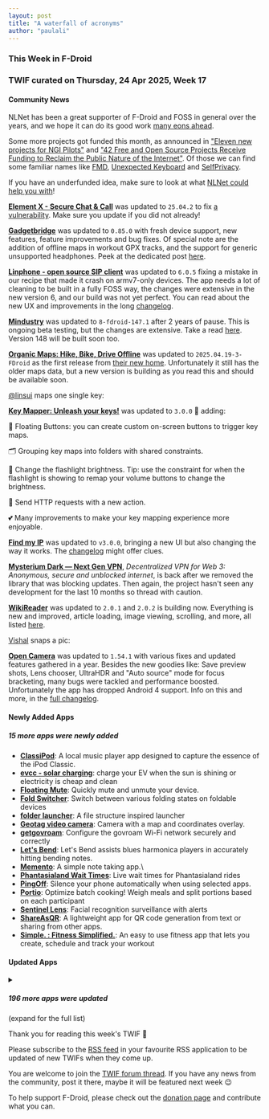 ```yaml
---
layout: post
title: "A waterfall of acronyms"
author: "paulali"
---
```


### This Week in F-Droid

### TWIF curated on Thursday, 24 Apr 2025, Week 17

#### Community News

NLNet has been a great supporter of F-Droid and FOSS in general over the years, and we hope it can do its good work [many eons ahead](https://f-droid.org/2024/07/23/ngi-funding-open-letter.html). 

Some more projects got funded this month, as announced in ["Eleven new projects for NGI Pilots"](https://nlnet.nl/news/2025/20250421-project-selection-pilots.html) and ["42 Free and Open Source Projects Receive Funding to Reclaim the Public Nature of the Internet"](https://nlnet.nl/news/2025/20250422-announcement-grants-CommonsFund.html). Of those we can find some familiar names like [FMD](https://nlnet.nl/project/FMD/), [Unexpected Keyboard](https://nlnet.nl/project/UnexpectedKeyboard/) and [SelfPrivacy](https://nlnet.nl/project/SelfPrivacy/).

If you have an underfunded idea, make sure to look at what [NLNet could help you with](https://nlnet.nl/funding.html)!

**[Element X \- Secure Chat & Call](https://f-droid.org/packages/io.element.android.x)** was updated to `25.04.2` to fix [a vulnerability](https://github.com/element-hq/element-x-android/security/advisories/GHSA-m5px-pwq3-4p5m). Make sure you update if you did not already!

**[Gadgetbridge](https://f-droid.org/packages/nodomain.freeyourgadget.gadgetbridge)** was updated to `0.85.0` with fresh device support, new features, feature improvements and bug fixes. Of special note are the addition of offline maps in workout GPX tracks, and the support for generic unsupported headphones. Peek at the dedicated post [here](https://gadgetbridge.org/blog/release-0_85_0/).

**[Linphone \- open source SIP client](https://f-droid.org/packages/org.linphone)** was updated to `6.0.5` fixing a mistake in our recipe that made it crash on armv7-only devices. The app needs a lot of cleaning to be built in a fully FOSS way, the changes were extensive in the new version 6, and our build was not yet perfect. You can read about the new UX and improvements in the long [changelog](https://gitlab.linphone.org/BC/public/linphone-android/blob/HEAD/CHANGELOG.md#605-2025-04-18).

**[Mindustry](https://f-droid.org/packages/io.anuke.mindustry)** was updated to `8-fdroid-147.1` after 2 years of pause. This is ongoing beta testing, but the changes are extensive. Take a read [here](https://github.com/Anuken/Mindustry/releases). Version 148 will be built soon too.


**[Organic Maps: Hike, Bike, Drive Offline](https://f-droid.org/packages/app.organicmaps)** was updated to `2025.04.19-3-FDroid` as the first release from [their new home](https://f-droid.org/2025/04/03/twif.html#community-news). Unfortunately it still has the older maps data, but a new version is building as you read this and should be available soon.

[@linsui](https://gitlab.com/linsui) maps one single key:

**[Key Mapper: Unleash your keys\!](https://f-droid.org/packages/io.github.sds100.keymapper)** was updated to `3.0.0` :tada: adding:

🫧 Floating Buttons: you can create custom on-screen buttons to trigger key maps.

🗂️ Grouping key maps into folders with shared constraints.

🔦 Change the flashlight brightness. Tip: use the constraint for when the flashlight is showing to remap your volume buttons to change the brightness.

🛜 Send HTTP requests with a new action.

💕 Many improvements to make your key mapping experience more enjoyable.

**[Find my IP](https://f-droid.org/packages/com.maksimowiczm.findmyip)** was updated to `v3.0.0`, bringing a new UI but also changing the way it works. The [changelog](https://github.com/maksimowiczm/find-my-ip/releases/tag/v3.0.0) might offer clues.

**[Mysterium Dark — Next Gen VPN](https://f-droid.org/packages/network.mysterium.vpn)**, _Decentralized VPN for Web 3: Anonymous, secure and unblocked internet_, is back after we removed the library that was blocking updates. Then again, the project hasn't seen any development for the last 10 months so thread with caution.

**[WikiReader](https://f-droid.org/packages/org.nsh07.wikireader)** was updated to `2.0.1` and `2.0.2` is building now. Everything is new and improved, article loading, image viewing, scrolling, and more, all listed [here](https://github.com/nsh07/WikiReader/releases).

[Vishal](https://forum.f-droid.org/u/vdbhb59) snaps a pic:

**[Open Camera](https://f-droid.org/packages/net.sourceforge.opencamera)** was updated to `1.54.1` with various fixes and updated features gathered in a year. Besides the new goodies like: Save preview shots, Lens chooser, UltraHDR and "Auto source" mode for focus bracketing, many bugs were tackled and performance boosted. Unfortunately the app has dropped Android 4 support. Info on this and more, in the [full changelog](https://opencamera.org.uk/history.html).


#### Newly Added Apps

##### 15 more apps were newly added

* **[ClassiPod](https://f-droid.org/packages/com.adeeteya.classipod)**: A local music player app designed to capture the essence of the iPod Classic\.
* **[evcc \- solar charging](https://f-droid.org/packages/io.evcc.android)**: charge your EV when the sun is shining or electricity is cheap and clean
* **[Floating Mute](https://f-droid.org/packages/com.github.mkalmousli.floating_mute)**: Quickly mute and unmute your device\.
* **[Fold Switcher](https://f-droid.org/packages/com.eiyooooo.foldswitcher)**: Switch between various folding states on foldable devices
* **[folder launcher](https://f-droid.org/packages/me.robbyblue.mylauncher)**: A file structure inspired launcher
* **[Geotag video camera](https://f-droid.org/packages/org.app.geotagvideocamera)**: Camera with a map and coordinates overlay\.
* **[getgovroam](https://f-droid.org/packages/app.govroam.getgovroam)**: Configure the govroam Wi\-Fi network securely and correctly
* **[Let's Bend](https://f-droid.org/packages/de.schliweb.bluesharpbendingapp)**: Let's Bend assists blues harmonica players in accurately hitting bending notes\.
* **[Memento](https://f-droid.org/packages/de.mwarning.memento)**: A simple note taking app\.\
* **[Phantasialand Wait Times](https://f-droid.org/packages/com.quantum_prof.phantalandwaittimes)**: Live wait times for Phantasialand rides
* **[PingOff](https://f-droid.org/packages/com.jarsilio.android.pingoff)**: Silence your phone automatically when using selected apps\.
* **[Portio](https://f-droid.org/packages/com.portio)**: Optimize batch cooking\! Weigh meals and split portions based on each participant
* **[Sentinel Lens](https://f-droid.org/packages/com.fpf.sentinellens)**: Facial recognition surveillance with alerts
* **[ShareAsQR](https://f-droid.org/packages/com.github.mikulash.shareasqr)**: A lightweight app for QR code generation from text or sharing from other apps\.
* **[Simple\. : Fitness Simplified\.](https://f-droid.org/packages/tr.com.basarsubasi.simplefitnessapp)**: An easy to use fitness app that lets you create, schedule and track your workout


#### Updated Apps

<details markdown=1>
<summary><h5>196 more apps were updated</h5> (expand for the full list)</summary>

* **[addy\.io](https://f-droid.org/packages/host.stjin.anonaddy)** was updated to `v5.7.0`
* **[Aisleron Shopping List](https://f-droid.org/packages/com.aisleron)** was updated to `2025.4.5`
* **[Amadz \- Calling App](https://f-droid.org/packages/com.talsk.amadz)** was updated to `1.0.8`
* **[AntennaPod](https://f-droid.org/packages/de.danoeh.antennapod)** was updated to `3.8.0`
* **[AppListBackup](https://f-droid.org/packages/org.androidlabs.applistbackup)** was updated to `2.0.2`
* **[Auto Auto\-Rotate](https://f-droid.org/packages/com.jarsilio.android.autoautorotate)** was updated to `0.13`
* **[Aves Libre](https://f-droid.org/packages/deckers.thibault.aves.libre)** was updated to `1.12.10`
* **[Bahn\-Vorhersage](https://f-droid.org/packages/de.bahnvorhersage.app)** was updated to `0.4.3`
* **[Bangle\.js Gadgetbridge](https://f-droid.org/packages/com.espruino.gadgetbridge.banglejs)** was updated to `0.85.0-banglejs`
* **[baresip](https://f-droid.org/packages/com.tutpro.baresip)** was updated to `65.1.0`
* **[Better Schedule \(Bakaláři\)](https://f-droid.org/packages/cz.vitskalicky.lepsirozvrh)** was updated to `2.0.1`
* **[Bitmask](https://f-droid.org/packages/se.leap.bitmaskclient)** was updated to `1.5.3`
* **[BlastOff](https://f-droid.org/packages/com.ranger.blastoff)** was updated to `1.5.1`
* **[Bluetooth Remote](https://f-droid.org/packages/com.atharok.btremote)** was updated to `1.7.0`
* **[Breakout 71](https://f-droid.org/packages/me.lecaro.breakout)** was updated to `29074738`
* **[Broccoli: The Green Recipe App](https://f-droid.org/packages/com.flauschcode.broccoli)** was updated to `1.4.1`
* **[Bunny Media Editor](https://f-droid.org/packages/eu.artectrex.bunny)** was updated to `6.0`
* **[BVD](https://f-droid.org/packages/cc.kafuu.bilidownload)** was updated to `2.2.1.foss`
* **[Camera Date Folders](https://f-droid.org/packages/de.kromke.andreas.cameradatefolders)** was updated to `1.5`
* **[Casio G\-Shock Smart Sync](https://f-droid.org/packages/org.avmedia.gshockGoogleSync)** was updated to `22.4`
* **[Chaka Book Reader](https://f-droid.org/packages/net.timelegend.chaka.viewer.app)** was updated to `1.24.9a.12`
* **[Ciyue](https://f-droid.org/packages/org.eu.mumulhl.ciyue)** was updated to `1.10.0`
* **[Commons](https://f-droid.org/packages/fr.free.nrw.commons)** was updated to `5.3.0`
* **[Conversations](https://f-droid.org/packages/eu.siacs.conversations)** was updated to `2.18.1+free`
* **[Coordinate Joker](https://f-droid.org/packages/com.github.siggel.coordinatejoker)** was updated to `1.4.41`
* **[Crazyflie Client](https://f-droid.org/packages/se.bitcraze.crazyfliecontrol2)** was updated to `0.7.6`
* **[CTU Menza](https://f-droid.org/packages/cz.lastaapps.menza)** was updated to `1.4.5`
* **[Cuppa \- Tea Timer](https://f-droid.org/packages/com.nathanatos.Cuppa)** was updated to `2.8.6`
* **[Cuscon](https://f-droid.org/packages/com.froxot.cuscon.foss)** was updated to `4.0.4.6`
* **[CuteMusic](https://f-droid.org/packages/com.sosauce.cutemusic)** was updated to `2.7.1`
* **[Dahdidahdit — The Morse Trainer](https://f-droid.org/packages/com.paddlesandbugs.dahdidahdit)** was updated to `1.14.1`
* **[DankChat](https://f-droid.org/packages/com.flxrs.dankchat)** was updated to `3.11.5`
* **[Deku SMS](https://f-droid.org/packages/com.afkanerd.deku)** was updated to `0.59.0`
* **[Delta Chat](https://f-droid.org/packages/com.b44t.messenger)** was updated to `1.58.0`
* **[Diatronome](https://f-droid.org/packages/org.kalinisa.diatronome)** was updated to `1.0.6`
* **[DigiAgriApp](https://f-droid.org/packages/org.digiagriapp)** was updated to `0.3.7`
* **[Distribution Calculator](https://f-droid.org/packages/com.nunosempere.distributioncalculator)** was updated to `0.02.07`
* **[DuckDuckGo Privacy Browser](https://f-droid.org/packages/com.duckduckgo.mobile.android)** was updated to `5.229.0`
* **[Easy Diary](https://f-droid.org/packages/me.blog.korn123.easydiary)** was updated to `1.4.330.202504120`
* **[Easy Watermark](https://f-droid.org/packages/me.rosuh.easywatermark)** was updated to `2.9.5`
* **[Energize](https://f-droid.org/packages/com.flasskamp.energize)** was updated to `0.13.0`
* **[Ente Auth](https://f-droid.org/packages/io.ente.auth)** was updated to `4.3.5`
* **[ETH & UZH canteens Zürich](https://f-droid.org/packages/ch.famoser.mensa)** was updated to `1.11.1`
* **[Exclave](https://f-droid.org/packages/com.github.dyhkwong.sagernet)** was updated to `0.14.1`
* **[Feeder](https://f-droid.org/packages/com.nononsenseapps.feeder)** was updated to `2.11.0`
* **[Flip 2 DND](https://f-droid.org/packages/dev.robin.flip_2_dnd)** was updated to `3.1.1`
* **[floccus bookmark sync](https://f-droid.org/packages/org.handmadeideas.floccus)** was updated to `5.5.2`
* **[Food You \- Calorie Tracker & Food Diary](https://f-droid.org/packages/com.maksimowiczm.foodyou)** was updated to `2.0.0`
* **[Forkgram](https://f-droid.org/packages/org.forkgram.messenger)** was updated to `11.9.0.2`
* **[Fossify Clock Beta](https://f-droid.org/packages/org.fossify.clock)** was updated to `1.2.0`
* **[FW\-Wettkampf Funk\-Trainer](https://f-droid.org/packages/de.questmaster.wettkampf_funk_trainer)** was updated to `2.2`
* **[Gallery](https://f-droid.org/packages/com.dot.gallery)** was updated to `3.1.2`
* **[Game Counter](https://f-droid.org/packages/net.multun.gamecounter.fdroid)** was updated to `2.1`
* **[Gauguin](https://f-droid.org/packages/org.piepmeyer.gauguin)** was updated to `0.39.1`
* **[geteduroam](https://f-droid.org/packages/app.eduroam.geteduroam)** was updated to `2.1.4(2667)`
* **[GMaps WV](https://f-droid.org/packages/us.spotco.maps)** was updated to `4.0`
* **[Goodtime \- Minimalist Pomodoro Timer](https://f-droid.org/packages/com.apps.adrcotfas.goodtime)** was updated to `3.0.6`
* **[GymRoutines](https://f-droid.org/packages/com.noahjutz.gymroutines)** was updated to `0.1.1`
* **[Habit\-Maker](https://f-droid.org/packages/com.dessalines.habitmaker)** was updated to `0.0.26`
* **[HACS](https://f-droid.org/packages/io.mainframe.hacs)** was updated to `2.23.2`
* **[Handy Reading](https://f-droid.org/packages/ru.yanus171.feedexfork)** was updated to `0.19.21`
* **[Headwind MDM Agent](https://f-droid.org/packages/com.hmdm.launcher)** was updated to `6.19`
* **[HTTP Request Shortcuts](https://f-droid.org/packages/ch.rmy.android.http_shortcuts)** was updated to `3.27.0`
* **[Infomaniak kDrive](https://f-droid.org/packages/com.infomaniak.drive)** was updated to `5.4.4`
* **[Interval Timer](https://f-droid.org/packages/dev.randombits.intervaltimer)** was updated to `1.1.3`
* **[Jami](https://f-droid.org/packages/cx.ring)** was updated to `20250410-01`
* **[Jellyfin for Android TV](https://f-droid.org/packages/org.jellyfin.androidtv)** was updated to `0.18.8`
* **[Jigsaw](https://f-droid.org/packages/io.gitlab.derjosef.jigsaw)** was updated to `1.1.1`
* **[Kazumi](https://f-droid.org/packages/com.predidit.kazumi)** was updated to `1.6.6`
* **[KeePassDroid](https://f-droid.org/packages/com.android.keepass)** was updated to `2.6.9.1`
* **[Keyoxide](https://f-droid.org/packages/org.keyoxide.keyoxide)** was updated to `2.4.3`
* **[KeyPass](https://f-droid.org/packages/com.yogeshpaliyal.keypass)** was updated to `1.4.38`
* **[Knock on Ports](https://f-droid.org/packages/me.impa.knockonports)** was updated to `2.0.3`
* **[Kotatsu](https://f-droid.org/packages/org.koitharu.kotatsu)** was updated to `8.1.3`
* **[Kreate](https://f-droid.org/packages/me.knighthat.kreate)** was updated to `1.1.5-fdroid`
* **[Kwik EFIS](https://f-droid.org/packages/player.efis.pfd)** was updated to `7.07`
* **[Les Pas \- Photo Album for Nextcloud](https://f-droid.org/packages/site.leos.apps.lespas)** was updated to `2.9.13`
* **[Library App VideLibri](https://f-droid.org/packages/de.benibela.videlibri)** was updated to `2.935`
* **[Linux Command Library](https://f-droid.org/packages/com.inspiredandroid.linuxcommandbibliotheca)** was updated to `3.3.5`
* **[Linwood Butterfly Nightly](https://f-droid.org/packages/dev.linwood.butterfly.nightly)** was updated to `2.3.0-rc.1`
* **[Lissen: Audiobookshelf client](https://f-droid.org/packages/org.grakovne.lissen)** was updated to `1.3.19`
* **[Little File Explorer](https://f-droid.org/packages/com.martinmimigames.simplefileexplorer)** was updated to `4.18`
* **[litube](https://f-droid.org/packages/com.hhst.litube)** was updated to `1.5.1`
* **[Logcat Reader](https://f-droid.org/packages/com.dp.logcatapp)** was updated to `2.1.1`
* **[Logical Defense](https://f-droid.org/packages/za.co.lukestonehm.logicaldefence)** was updated to `2.0.1`
* **[Mastodon](https://f-droid.org/packages/org.joinmastodon.android)** was updated to `2.9.6`
* **[Materialious](https://f-droid.org/packages/us.materialio.app)** was updated to `1.7.21`
* **[Mattermost Beta](https://f-droid.org/packages/com.mattermost.rnbeta)** was updated to `2.27.0`
* **[MBCompass](https://f-droid.org/packages/com.mubarak.mbcompass)** was updated to `1.1.5`
* **[MemoryGuardian](https://f-droid.org/packages/ara.memoryguardian)** was updated to `1.5.0`
* **[Migraine Log](https://f-droid.org/packages/org.zerodogg.migraineLog)** was updated to `0.12.0`
* **[Mill](https://f-droid.org/packages/com.calcitem.sanmill)** was updated to `6.1.2`
* **[MMRL](https://f-droid.org/packages/com.dergoogler.mmrl)** was updated to `v33424-release`
* **[Money Manager Ex](https://f-droid.org/packages/com.money.manager.ex)** was updated to `5.2.4`
* **[MusicSearch](https://f-droid.org/packages/io.github.lydavid.musicsearch)** was updated to `1.21.3`
* **[Musify](https://f-droid.org/packages/com.gokadzev.musify.fdroid)** was updated to `9.3.1`
* **[My Expenses](https://f-droid.org/packages/org.totschnig.myexpenses)** was updated to `3.9.8`
* **[Nextcloud Dev](https://f-droid.org/packages/com.nextcloud.android.beta)** was updated to `20250419`
* **[Nextcloud Talk](https://f-droid.org/packages/com.nextcloud.talk2)** was updated to `21.0.1`
* **[NextPush](https://f-droid.org/packages/org.unifiedpush.distributor.nextpush)** was updated to `2.2.0`
* **[NotallyX \- Quick Notes/Tasks](https://f-droid.org/packages/com.philkes.notallyx)** was updated to `7.4.0`
* **[NymVPN: Secure VPN by Nym](https://f-droid.org/packages/net.nymtech.nymvpn)** was updated to `v1.4.0`
* **[Obtainium](https://f-droid.org/packages/dev.imranr.obtainium.fdroid)** was updated to `1.1.50`
* **[OONI Probe](https://f-droid.org/packages/org.openobservatory.ooniprobe)** was updated to `5.0.6`
* **[Open Sudoku](https://f-droid.org/packages/org.moire.opensudoku)** was updated to `4.4.5`
* **[OpenCalc](https://f-droid.org/packages/com.darkempire78.opencalculator)** was updated to `3.2.0`
* **[openHAB Beta](https://f-droid.org/packages/org.openhab.habdroid.beta)** was updated to `3.17.7-beta`
* **[OpenVPN for Android](https://f-droid.org/packages/de.blinkt.openvpn)** was updated to `0.7.59`
* **[Orgro](https://f-droid.org/packages/com.madlonkay.orgro)** was updated to `1.59.1`
* **[Pagan](https://f-droid.org/packages/com.qfs.pagan)** was updated to `1.6.21`
* **[Parcel](https://f-droid.org/packages/dev.itsvic.parceltracker)** was updated to `1.2.0`
* **[PasswdSafe](https://f-droid.org/packages/com.jefftharris.passwdsafe)** was updated to `6.25.0`
* **[Periodical](https://f-droid.org/packages/de.arnowelzel.android.periodical)** was updated to `1.92`
* **[Peristyle](https://f-droid.org/packages/app.simple.peri)** was updated to `v8.3.0`
* **[Persian Calendar](https://f-droid.org/packages/com.byagowi.persiancalendar)** was updated to `9.8.2`
* **[Phocid](https://f-droid.org/packages/org.sunsetware.phocid)** was updated to `20250416`
* **[Pix\-EzViewer](https://f-droid.org/packages/com.perol.asdpl.play.pixivez.libre)** was updated to `2.2.0`
* **[Podcini\.X \- Podcast instrument](https://f-droid.org/packages/ac.mdiq.podcini.X)** was updated to `8.15.0`
* **[Practice Suite](https://f-droid.org/packages/com.berkersen.practicesuite)** was updated to `2.1.3`
* **[Prayer Book](https://f-droid.org/packages/io.jozo.prayerbook)** was updated to `0.9.0`
* **[Proton Pass: Password Manager](https://f-droid.org/packages/proton.android.pass.fdroid)** was updated to `1.31.2`
* **[ProtonVPN \- Secure and Free VPN](https://f-droid.org/packages/ch.protonvpn.android)** was updated to `5.10.63.1`
* **[PSLab](https://f-droid.org/packages/io.pslab)** was updated to `3.2.17`
* **[PTO \- Plaintext Organizer](https://f-droid.org/packages/de.ferreum.pto)** was updated to `3.4.1`
* **[Quacker](https://f-droid.org/packages/com.thehcj.quacker)** was updated to `3.5.0`
* **[Quicksy](https://f-droid.org/packages/im.quicksy.client)** was updated to `2.18.1+free`
* **[Quran Revision Companion](https://f-droid.org/packages/com.wqar.quran_mem_helper)** was updated to `1.5.1`
* **[Rank\-My\-Favs](https://f-droid.org/packages/com.dessalines.rankmyfavs)** was updated to `0.6.12`
* **[Reader for Selfoss](https://f-droid.org/packages/bou.amine.apps.readerforselfossv2.android)** was updated to `125040991-github`
* **[RHVoice \- a free and open source speech synthesize](https://f-droid.org/packages/com.github.olga_yakovleva.rhvoice.android)** was updated to `1.16.4`
* **[Ricochlime](https://f-droid.org/packages/com.adilhanney.ricochlime)** was updated to `1.11.7`
* **[Riichi Mahjong Calculator](https://f-droid.org/packages/io.ssttkkl.mahjongutils.app)** was updated to `1.0.14`
* **[RiseupVPN](https://f-droid.org/packages/se.leap.riseupvpn)** was updated to `1.5.3`
* **[Saber](https://f-droid.org/packages/com.adilhanney.saber)** was updated to `0.25.5`
* **[Safe Space](https://f-droid.org/packages/org.privacymatters.safespace)** was updated to `2.3.1`
* **[Sapio](https://f-droid.org/packages/com.klee.sapio)** was updated to `1.7.0`
* **[SatStat](https://f-droid.org/packages/com.vonglasow.michael.satstat)** was updated to `3.6.0`
* **[SchildiChat Next](https://f-droid.org/packages/chat.schildi.android)** was updated to `0.10.0-ex_25_4_2`
* **[SD Maid 2/SE \- System Cleaner](https://f-droid.org/packages/eu.darken.sdmse)** was updated to `1.4.7-rc0`
* **[Secret Space Encryptor \(SSE\)](https://f-droid.org/packages/com.paranoiaworks.unicus.android.sse)** was updated to `3.1.2`
* **[Sensors2OSC](https://f-droid.org/packages/org.sensors2.osc)** was updated to `0.8.0`
* **[ShockAlarm](https://f-droid.org/packages/de.computerelite.shockalarm)** was updated to `0.3.0`
* **[ShowCase](https://f-droid.org/packages/com.wirelessalien.android.moviedb)** was updated to `3.2`
* **[SimbaDroid](https://f-droid.org/packages/de.buttercookie.simbadroid)** was updated to `0.5`
* **[Simple Keyboard](https://f-droid.org/packages/rkr.simplekeyboard.inputmethod)** was updated to `5.28`
* **[SimpleMarkdown](https://f-droid.org/packages/com.wbrawner.simplemarkdown.free)** was updated to `2025.4.0-free`
* **[SimpleX Chat](https://f-droid.org/packages/chat.simplex.app)** was updated to `6.3.2`
* **[sing\-box](https://f-droid.org/packages/io.nekohasekai.sfa)** was updated to `1.11.8`
* **[SiYuan](https://f-droid.org/packages/org.b3log.siyuan)** was updated to `3.1.28`
* **[SmartScan](https://f-droid.org/packages/com.fpf.smartscan)** was updated to `1.0.5`
* **[Squircle CE \- Code Editor](https://f-droid.org/packages/com.blacksquircle.ui)** was updated to `2025.1.0`
* **[Suntimes](https://f-droid.org/packages/com.forrestguice.suntimeswidget)** was updated to `0.16.6`
* **[Sunup](https://f-droid.org/packages/org.unifiedpush.distributor.sunup)** was updated to `1.1.0`
* **[Super Productivity](https://f-droid.org/packages/com.superproductivity.superproductivity)** was updated to `12.0.5`
* **[SuperX](https://f-droid.org/packages/com.myAllVideoBrowser)** was updated to `0.5.3`
* **[Swiss Bitcoin Pay](https://f-droid.org/packages/ch.swissbitcoinpay.checkout)** was updated to `2.5.1`
* **[Table Habit](https://f-droid.org/packages/io.github.friesi23.mhabit)** was updated to `1.16.3`
* **[Tailscale](https://f-droid.org/packages/com.tailscale.ipn)** was updated to `1.82.4-tb45366c80-gce6fa05d5`
* **[The One App](https://f-droid.org/packages/io.theoneapp)** was updated to `3.2.1`
* **[Thumb\-Key](https://f-droid.org/packages/com.dessalines.thumbkey)** was updated to `4.0.27`
* **[Tiny Weather Forecast Germany](https://f-droid.org/packages/de.kaffeemitkoffein.tinyweatherforecastgermany)** was updated to `0.62.8`
* **[Tip Calculator](https://f-droid.org/packages/quest.faraday.tip_calculator)** was updated to `1.2.0`
* **[Traccar Client](https://f-droid.org/packages/org.traccar.client)** was updated to `7.9`
* **[traced it](https://f-droid.org/packages/app.traced_it)** was updated to `1.3.0`
* **[Track & Graph](https://f-droid.org/packages/com.samco.trackandgraph)** was updated to `5.1.3`
* **[Tranquil Stopwatch](https://f-droid.org/packages/tibarj.tranquilstopwatch)** was updated to `1.6.0`
* **[TransektCount](https://f-droid.org/packages/com.wmstein.transektcount)** was updated to `4.2.4`
* **[TriPeaks NEUE](https://f-droid.org/packages/io.github.mimoguz.tripeaksneue)** was updated to `0.9.0`
* **[Tuta Calendar](https://f-droid.org/packages/de.tutao.calendar)** was updated to `277.250414.1`
* **[Tuta Mail](https://f-droid.org/packages/de.tutao.tutanota)** was updated to `277.250414.1`
* **[Twili Recipes](https://f-droid.org/packages/net.curiana.recipes)** was updated to `0.2.4`
* **[Unciv](https://f-droid.org/packages/com.unciv.app)** was updated to `4.16.4`
* **[Unstoppable Crypto Wallet](https://f-droid.org/packages/io.horizontalsystems.bankwallet)** was updated to `0.42.2`
* **[Urn](https://f-droid.org/packages/com.illiouchine.jm)** was updated to `1.3.0`
* **[URnetwork](https://f-droid.org/packages/com.bringyour.network)** was updated to `2025.4.18`
* **[USB Device Info](https://f-droid.org/packages/aws.apps.usbDeviceEnumerator)** was updated to `3.0.0.81`
* **[Voice Audiobook Player](https://f-droid.org/packages/de.ph1b.audiobook)** was updated to `8.3.0`
* **[Voyager for Lemmy](https://f-droid.org/packages/app.vger.voyager)** was updated to `2.30.2`
* **[WG Tunnel](https://f-droid.org/packages/com.zaneschepke.wireguardautotunnel)** was updated to `3.8.2`
* **[Whisper](https://f-droid.org/packages/org.woheller69.whisper)** was updated to `3.1`
* **[whoBIRD](https://f-droid.org/packages/org.woheller69.whobird)** was updated to `4.2`
* **[Wiki Fronted](https://f-droid.org/packages/com.hicorenational.wikipedia)** was updated to `r/2.7.50528-r-2025-04-15`
* **[Wikipedia](https://f-droid.org/packages/org.wikipedia)** was updated to `r/2.7.50528-r-2025-04-15`
* **[Wire • Secure Messenger](https://f-droid.org/packages/com.wire)** was updated to `4.12.1`
* **[Wispar](https://f-droid.org/packages/app.wispar.wispar)** was updated to `0.3.2`
* **[wX](https://f-droid.org/packages/joshuatee.wx)** was updated to `55952`
* **[Xed\-Editor](https://f-droid.org/packages/com.rk.xededitor)** was updated to `3.0.2`
* **[XiVPN](https://f-droid.org/packages/io.github.exclude0122.xivpn)** was updated to `1.4.0`
* **[Xray](https://f-droid.org/packages/io.github.saeeddev94.xray)** was updated to `10.4.0`
* **[Xtra](https://f-droid.org/packages/com.github.andreyasadchy.xtra)** was updated to `2.43.2`
* **[Yivi](https://f-droid.org/packages/org.irmacard.cardemu)** was updated to `7.8.0`
* **[Zashi: Zcash Wallet](https://f-droid.org/packages/co.electriccoin.zcash.foss)** was updated to `1.5.2`
* **[Zimly S3 Backup](https://f-droid.org/packages/app.zimly.backup)** was updated to `2.4.1`
* **[Zulip](https://f-droid.org/packages/com.zulipmobile)** was updated to `27.234`
* **[µLauncher](https://f-droid.org/packages/de.jrpie.android.launcher)** was updated to `0.1.4`
* **[聚在工大](https://f-droid.org/packages/com.hfut.schedule)** was updated to `4.15.1`

</details>

Thank you for reading this week's TWIF 🙂

Please subscribe to the [RSS feed](https://f-droid.org/feed.xml) in your favourite RSS application to be updated of new TWIFs when they come up.

You are welcome to join the [TWIF forum thread](https://forum.f-droid.org/t/new-twif-submission-thread/23546). If you have any news from the community, post it there, maybe it will be featured next week 😉

To help support F-Droid, please check out the [donation page](https://f-droid.org/donate/) and contribute what you can.

